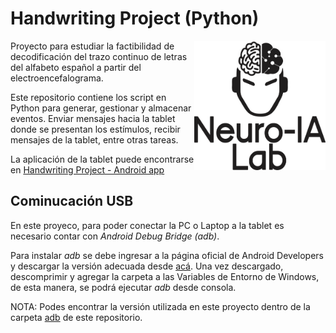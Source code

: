 # Handwriting Project (Python)

<img align="right" src="neuroialogo.png" alt="Neuro-IA Lab" width="210">

Proyecto para estudiar la factibilidad de decodificación del trazo continuo de letras del alfabeto español a partir del electroencefalograma.

Este repositorio contiene los script en Python para generar, gestionar y almacenar eventos. Enviar mensajes hacia la tablet donde se presentan los estímulos, recibir mensajes de la tablet, entre otras tareas.

La aplicación de la tablet puede encontrarse en [Handwriting Project - Android app](https://github.com/lucasbaldezzari/handwritingrecording)

## Cominucación USB

En este proyeco, para poder conectar la PC o Laptop a la tablet es necesario contar con *Android Debug Bridge (adb)*.

Para instalar *adb* se debe ingresar a la página oficial de Android Developers y descargar la versión adecuada desde [acá](https://developer.android.com/tools/releases/platform-tools). Una vez descargado, descomprimir y agregar la carpeta a las Variables de Entorno de Windows, de esta manera, se podrá ejecutar *adb* desde consola.

NOTA: Podes encontrar la versión utilizada en este proyecto dentro de la carpeta [adb]() de este repositorio.